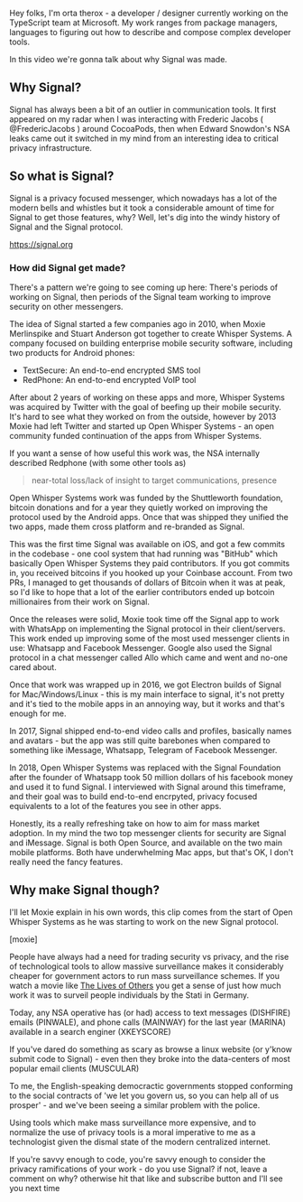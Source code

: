 Hey folks, I'm orta therox - a developer / designer currently working on the TypeScript team at Microsoft. 
My work ranges from package managers, languages to figuring out how to describe and compose complex developer tools.

In this video we're gonna talk about why Signal was made.

## Why Signal?

Signal has always been a bit of an outlier in communication tools. It first appeared on my radar when I was interacting with Frederic Jacobs ( @FredericJacobs ) around CocoaPods, then when Edward Snowdon's NSA leaks came out it switched in my mind from an interesting idea to critical privacy infrastructure.

## So what is Signal?

Signal is a privacy focused messenger, which nowadays has a lot of the modern bells and whistles but it took a considerable amount of time for Signal to get those features, why? Well, let's dig into the windy history of Signal and the Signal protocol.

https://signal.org

### How did Signal get made?

There's a pattern we're going to see coming up here: There's periods of working on Signal, then periods of the Signal team working to improve security on other messengers. 

The idea of Signal started a few companies ago in 2010, when Moxie Merlinspike and Stuart Anderson got together to create Whisper Systems. A company focused on building enterprise mobile security software, including two products for Android phones:

- TextSecure: An end-to-end encrypted SMS tool
- RedPhone: An end-to-end encrypted VoIP tool 

After about 2 years of working on these apps and more, Whisper Systems was acquired by Twitter with the goal of beefing up their mobile security. It's hard to see what they worked on from the outside, however by 2013 Moxie had left Twitter and started up Open Whisper Systems - an open community funded continuation of the apps from Whisper Systems.

If you want a sense of how useful this work was, the NSA internally described Redphone (with some other tools as)

> near-total loss/lack of insight to target communications, presence

Open Whisper Systems work was funded by the Shuttleworth foundation, bitcoin donations and for a year they quietly worked on improving the protocol used by the Android apps. Once that was shipped they unified the two apps, made them cross platform and re-branded as Signal.

This was the first time Signal was available on iOS, and got a few commits in the codebase - one cool system that had running was "BitHub" which basically Open Whisper Systems they paid contributors. If you got commits in, you received bitcoins if you hooked up your Coinbase account. From two PRs, I managed to get thousands of dollars of Bitcoin when it was at peak, so I'd like to hope that a lot of the earlier contributors ended up botcoin millionaires from their work on Signal.

Once the releases were solid, Moxie took time off the Signal app to work with WhatsApp on implementing the Signal protocol in their client/servers. This work ended up improving some of the most used messenger clients in use: Whatsapp and Facebook Messenger. Google also used the Signal protocol in a chat messenger called Allo which came and went and no-one cared about.

Once that work was wrapped up in 2016, we got Electron builds of Signal for Mac/Windows/Linux - this is my main interface to signal, it's not pretty and it's tied to the mobile apps in an annoying way, but it works and that's enough for me.

In 2017, Signal shipped end-to-end video calls and profiles, basically names and avatars - but the app was still quite barebones when compared to something like iMessage, Whatsapp, Telegram of Facebook Messenger.

In 2018, Open Whisper Systems was replaced with the Signal Foundation after the founder of Whatsapp took 50 million dollars of his facebook money and used it to fund Signal. I interviewed with Signal around this timeframe, and their goal was to build end-to-end encrpyted, privacy focused equivalents to a lot of the features you see in other apps. 

Honestly, its a really refreshing take on how to aim for mass market adoption. In my mind the two top messenger clients for security are Signal and iMessage. Signal is both Open Source, and available on the two main mobile platforms. Both have underwhelming Mac apps, but that's OK, I don't really need the fancy features.

## Why make Signal though?

I'll let Moxie explain in his own words, this clip comes from the start of Open Whisper Systems as he was starting to work on the new Signal protocol.

[moxie]

People have always had a need for trading security vs privacy, and the rise of technological tools to allow massive surveillance makes it considerably cheaper for government actors to run mass surveillance schemes. If you watch a movie like [The Lives of Others](https://en.wikipedia.org/wiki/The_Lives_of_Others) you get a sense of just how much work it was to surveil people individuals by the Stati in Germany. 

Today, any NSA operative has (or had) access to text messages (DISHFIRE) emails (PINWALE), and phone calls (MAINWAY) for the last year (MARINA) available in a search enginer (XKEYSCORE)

If you've dared do something as scary as browse a linux website (or y'know submit code to Signal) - even then they broke into the data-centers of most popular email clients (MUSCULAR)

To me, the English-speaking democractic governments stopped conforming to the social contracts of 'we let you govern us, so you can help all of us prosper' - and we've been seeing a similar problem with the police.

Using tools which make mass surveillance more expensive, and to normalize the use of privacy tools is a moral imperative to me as a technologist given the dismal state of the modern centralized internet.

If you're savvy enough to code, you're savvy enough to consider the privacy ramifications of your work - do you use Signal? if not, leave a comment on why? otherwise hit that like and subscribe button and I'll see you next time
